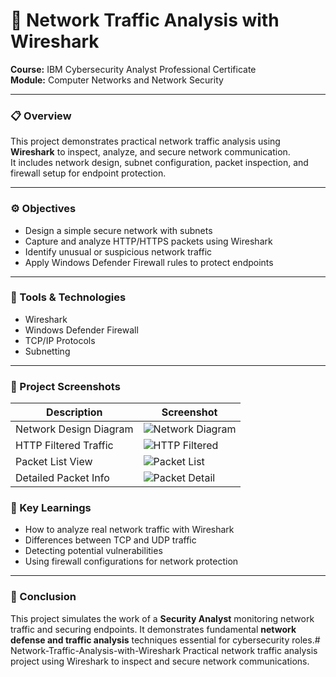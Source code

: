 # 🧠 Network Traffic Analysis with Wireshark  

**Course:** IBM Cybersecurity Analyst Professional Certificate  
**Module:** Computer Networks and Network Security  

---

### 📋 Overview  
This project demonstrates practical network traffic analysis using **Wireshark** to inspect, analyze, and secure network communication.  
It includes network design, subnet configuration, packet inspection, and firewall setup for endpoint protection.

---

### ⚙️ Objectives  
- Design a simple secure network with subnets  
- Capture and analyze HTTP/HTTPS packets using Wireshark  
- Identify unusual or suspicious network traffic  
- Apply Windows Defender Firewall rules to protect endpoints  

---

### 🧩 Tools & Technologies  
- Wireshark  
- Windows Defender Firewall  
- TCP/IP Protocols  
- Subnetting  

---

### 📸 Project Screenshots  
| Description | Screenshot |
|--------------|-------------|
| Network Design Diagram | ![Network Diagram](./NETWORK_DIAGRAM.png) |
| HTTP Filtered Traffic | ![HTTP Filtered](./HTTP_FILTERED.png) |
| Packet List View | ![Packet List](./SHOWING_PACKET_LIST.png) |
| Detailed Packet Info | ![Packet Detail](./PACKET_DETAIL.png) |

### 🧠 Key Learnings  
- How to analyze real network traffic with Wireshark  
- Differences between TCP and UDP traffic  
- Detecting potential vulnerabilities  
- Using firewall configurations for network protection  

---

### 🏁 Conclusion  
This project simulates the work of a **Security Analyst** monitoring network traffic and securing endpoints. It demonstrates fundamental **network defense and traffic analysis** techniques essential for cybersecurity roles.# Network-Traffic-Analysis-with-Wireshark
Practical network traffic analysis project using Wireshark to inspect and secure network communications.
